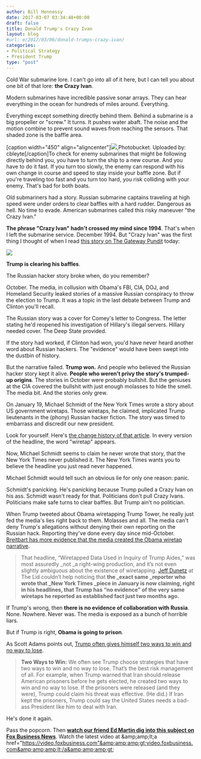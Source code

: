 ```yaml
---
author: Bill Hennessy
date: 2017-03-07 03:34:48+00:00
draft: false
title: Donald Trump's Crazy Ivan
layout: blog
#url: e/2017/03/06/donald-trumps-crazy-ivan/
categories:
- Political Strategy
- President Trump
type: "post"
---
```


Cold War submarine lore. I can't go into all of it here, but I can tell you about one bit of that lore: **the Crazy Ivan**.

Modern submarines have incredible passive sonar arrays. They can hear everything in the ocean for hundreds of miles around. Everything.

Everything except something directly behind them. Behind a submarine is a big propeller or "screw." It turns. It pushes water abaft. The noise and the motion combine to prevent sound waves from reaching the sensors. That shaded zone is the baffle area.



[caption width="450" align="aligncenter"][![](https://i471.photobucket.com/albums/rr74/cbleyte/Submarine_baffles.png)
](https://s471.photobucket.com/user/cbleyte/media/Submarine_baffles.png.html) Photobucket. Uploaded by: cbleyte[/caption]To check for enemy submarines that might be following directly behind you, you have to turn the ship to a new course. And you have to do it fast. If you turn too slowly, the enemy can respond with his own change in course and speed to stay inside your baffle zone. But if you're traveling too fast and you turn too hard, you risk colliding with your enemy. That's bad for both boats.

Old submariners had a story. Russian submarine captains traveling at high speed were under orders to clear baffles with a hard rudder. Dangerous as hell. No time to evade. American submarines called this risky maneuver "the Crazy Ivan."

**The phrase "Crazy Ivan" hadn't crossed my mind since 1994**. That's when I left the submarine service. December 1994. But "Crazy Ivan" was the first thing I thought of when I read [this story on The Gateway Pundit](https://www.thegatewaypundit.com/2017/03/flashback-ny-times-front-page-headline-wiretapped-data-used-inquiry-trump-aides/) today:

[![](https://hennessysview.com/wp-content/uploads/2017/03/Screenshot-2017-03-06-21.10.12.png)
](https://www.thegatewaypundit.com/2017/03/flashback-ny-times-front-page-headline-wiretapped-data-used-inquiry-trump-aides/)

**Trump is clearing his baffles**.

The Russian hacker story broke when, do you remember?

October. The media, in collusion with Obama's FBI, CIA, DOJ, and Homeland Security leaked stories of a massive Russian conspiracy to throw the election to Trump. It was a topic in the last debate between Trump and Clinton you'll recall.

The Russian story was a cover for Comey's letter to Congress. The letter stating he'd reopened his investigation of Hillary's illegal servers. Hillary needed cover. The Deep State provided.

If the story had worked, if Clinton had won, you'd have never heard another word about Russian hackers. The "evidence" would have been swept into the dustbin of history.

But the narrative failed. **Trump won.** And people who believed the Russian hacker story kept it alive. **People who weren't privy the story's trumped-up origins**. The stories in October were probably bullshit. But the geniuses at the CIA covered the bullshit with just enough molasses to hide the smell. The media bit. And the stories only grew.

On January 19, Michael Schmidt of the New York Times wrote a story about US government wiretaps. Those wiretaps, he claimed, implicated Trump lieutenants in the (phony) Russian hacker fiction. The story was timed to embarrass and discredit our new president.

Look for yourself. Here's [the change history of that article](https://www.newsdiffs.org/article-history/www.nytimes.com/2017/01/19/us/politics/trump-russia-associates-investigation.html). In every version of the headline, the word "wiretap" appears.

Now, Michael Schmidt seems to claim he never wrote that story, that the New York Times never published it. The New York Times wants you to believe the headline you just read never happened.

Michael Schmidt would tell such an obvious lie for only one reason: panic.

Schmidt's panicking. He's panicking because Trump pulled a Crazy Ivan on his ass. Schmidt wasn't ready for that. Politicians don't pull Crazy Ivans. Politicians make safe turns to clear baffles. But Trump ain't no politician.

When Trump tweeted about Obama wiretapping Trump Tower, he really just fed the media's lies right back to them. Molasses and all. The media can't deny Trump's allegations without denying their own reporting on the Russian hack. Reporting they've done every day since mid-October. [Breitbart has more evidence that the media created the Obama wiretap narrative](https://www.breitbart.com/big-government/2017/03/06/dear-mainstream-media-you-made-deepstategate-happen/).



> That headline, “Wiretapped Data Used in Inquiry of Trump Aides,” was most assuredly _not _a right-wing production, and it’s not even slightly ambiguous about the existence of wiretapping. [Jeff Dunetz](https://lidblog.com/same-ny-times-reporter/) at The Lid couldn’t help noticing that **the _exact same _reporter who wrote that _New York Times _piece in January is now claiming, right in his headlines, that Trump has “no evidence” of the very same wiretaps he reported as established fact just two months ago.**



If Trump's wrong, then **there is no evidence of collaboration with Russia**. None. Nowhere. Never was. The media is exposed as a bunch of horrible liars.

But if Trump is right, **Obama is going to prison**.

As Scott Adams points out, [Trump often gives himself two ways to win and no way to lose](https://blog.dilbert.com/post/150603095761/assessing-the-risk-of-trump).



> **Two Ways to Win:** We often see Trump choose strategies that have two ways to win and no way to lose. That’s the best risk management of all. For example, when Trump warned that Iran should release American prisoners before he gets elected, he created two ways to win and no way to lose. If the prisoners were released (and they were), Trump could claim his threat was effective. (He did.) If Iran kept the prisoners, Trump could say the United States needs a bad-ass President like him to deal with Iran.



He's done it again.

Pass the popcorn. Then [**watch our friend Ed Martin dig into this subject on Fox Business News**](https://video.foxbusiness.com/v/5349654926001/?#sp=show-clips).
Watch the latest video at &amp;amp;amp;lt;a href="https://video.foxbusiness.com"&amp;amp;amp;gt;video.foxbusiness.com&amp;amp;amp;lt;/a&amp;amp;amp;gt;

